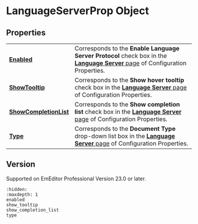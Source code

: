 # LanguageServerProp Object

## Properties

|     |     |
| --- | --- |
| **[Enabled](enabled)** | Corresponds to the **Enable Language Server Protocol** check box in the [**Language Server** page](../../dlg/properties/language_server/index) of Configuration Properties. |
| **[ShowTooltip](show_tooltip)** | Corresponds to the **Show hover tooltip** check box in the [**Language Server** page](../../dlg/properties/language_server/index) of Configuration Properties. |
| **[ShowCompletionList](show_completion_list)** | Corresponds to the **Show completion list** check box in the [**Language Server** page](../../dlg/properties/language_server/index) of Configuration Properties. |
| **[Type](type)** | Corresponds to the **Document Type** drop-down list box in the [**Language Server** page](../../dlg/properties/language_server/index) of Configuration Properties. |

## Version

Supported on EmEditor Professional Version 23.0 or later.


```{toctree}
:hidden:
:maxdepth: 1
enabled
show_tooltip
show_completion_list
type
```
